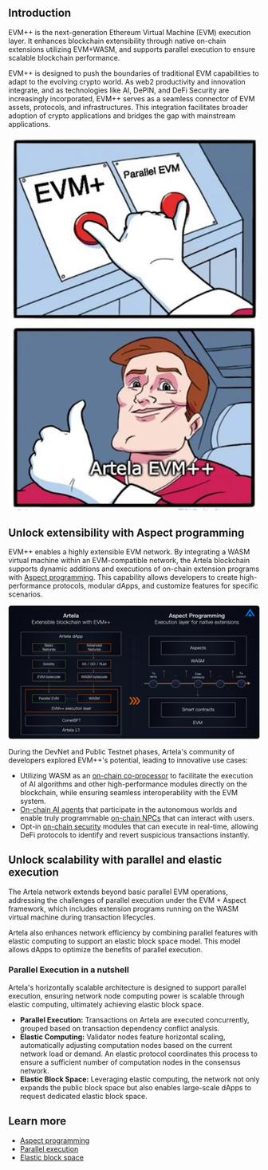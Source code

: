 ## Introduction

EVM++ is the next-generation Ethereum Virtual Machine (EVM) execution layer. It enhances blockchain extensibility through native on-chain extensions utilizing EVM+WASM, and supports parallel execution to ensure scalable blockchain performance.

EVM++ is designed to push the boundaries of traditional EVM capabilities to adapt to the evolving crypto world. As web2 productivity and innovation integrate, and as technologies like AI, DePIN, and DeFi Security are increasingly incorporated, EVM++ serves as a seamless connector of EVM assets, protocols, and infrastructures. This integration facilitates broader adoption of crypto applications and bridges the gap with mainstream applications.

![fifty_p](./img/evm++_1.png)

## Unlock extensibility with Aspect programming

EVM++ enables a highly extensible EVM network. By integrating a WASM virtual machine within an EVM-compatible network, the Artela blockchain supports dynamic additions and executions of on-chain extension programs with [Aspect programming](/main/Aspect-Programming/Aspect). This capability allows developers to create high-performance protocols, modular dApps, and customize features for specific scenarios.

![sss](./img/artela3.png)

During the DevNet and Public Testnet phases, Artela's community of developers explored EVM++'s potential, leading to innovative use cases:

- Utilizing WASM as an [on-chain co-processor](https://www.odaily.news/en/post/5191903) to facilitate the execution of AI algorithms and other high-performance modules directly on the blockchain, while ensuring seamless interoperability with the EVM system.
- [On-chain AI agents](https://github.com/cellulalifegame/Pac-Man-Artela-Aspect) that participate in the autonomous worlds and enable truly programmable [on-chain NPCs](https://artela.network/blog/aspect-case-on-chain-npc-for-autonomous-world-game) that can interact with users.
- Opt-in [on-chain security](https://artela.network/blog/eliminate-reentrancy-attacks-with-on-chain-runtime-protection) modules that can execute in real-time, allowing DeFi protocols to identify and revert suspicious transactions instantly.

## Unlock scalability with parallel and elastic execution

The Artela network extends beyond basic parallel EVM operations, addressing the challenges of parallel execution under the EVM + Aspect framework, which includes extension programs running on the WASM virtual machine during transaction lifecycles.

Artela also enhances network efficiency by combining parallel features with elastic computing to support an elastic block space model. This model allows dApps to optimize the benefits of parallel execution.

### **Parallel Execution** in a nutshell

Artela's horizontally scalable architecture is designed to support parallel execution, ensuring network node computing power is scalable through elastic computing, ultimately achieving elastic block space.

- **Parallel Execution:** Transactions on Artela are executed concurrently, grouped based on transaction dependency conflict analysis.
- **Elastic Computing:** Validator nodes feature horizontal scaling, automatically adjusting computation nodes based on the current network load or demand. An elastic protocol coordinates this process to ensure a sufficient number of computation nodes in the consensus network.
- **Elastic Block Space:** Leveraging elastic computing, the network not only expands the public block space but also enables large-scale dApps to request dedicated elastic block space.

## Learn more

- [Aspect programming](/main/Aspect-Programming/Aspect)
- [Parallel execution](/main/Artela-Blockchain/Parallel%20execution)
- [Elastic block space](/main/Artela-Blockchain/Elastic%20Block%20Space)
